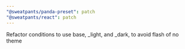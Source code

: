 ```yaml
---
"@sweatpants/panda-preset": patch
"@sweatpants/react": patch
---
```


Refactor conditions to use base, \_light, and \_dark, to avoid flash of no theme
